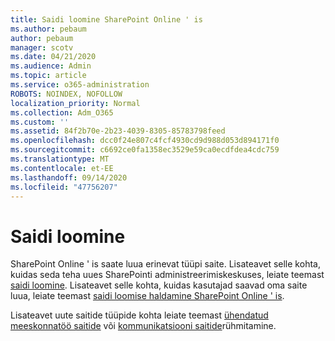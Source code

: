 ```yaml
---
title: Saidi loomine SharePoint Online ' is
ms.author: pebaum
author: pebaum
manager: scotv
ms.date: 04/21/2020
ms.audience: Admin
ms.topic: article
ms.service: o365-administration
ROBOTS: NOINDEX, NOFOLLOW
localization_priority: Normal
ms.collection: Adm_O365
ms.custom: ''
ms.assetid: 84f2b70e-2b23-4039-8305-85783798feed
ms.openlocfilehash: dcc0f24e807c4fcf4930cd9d988d053d894171f0
ms.sourcegitcommit: c6692ce0fa1358ec3529e59ca0ecdfdea4cdc759
ms.translationtype: MT
ms.contentlocale: et-EE
ms.lasthandoff: 09/14/2020
ms.locfileid: "47756207"
---
```

# <a name="create-a-site"></a>Saidi loomine

SharePoint Online ' is saate luua erinevat tüüpi saite. Lisateavet selle kohta, kuidas seda teha uues SharePointi administreerimiskeskuses, leiate teemast [saidi loomine](https://go.microsoft.com/fwlink/?linkid=866295). Lisateavet selle kohta, kuidas kasutajad saavad oma saite luua, leiate teemast [saidi loomise haldamine SharePoint Online ' is](https://go.microsoft.com/fwlink/?linkid=866296).
 
Lisateavet uute saitide tüüpide kohta leiate teemast [ühendatud meeskonnatöö saitide](https://go.microsoft.com/fwlink/?linkid=866292) või [kommunikatsiooni saitide](https://go.microsoft.com/fwlink/?linkid=866294)rühmitamine.
    


